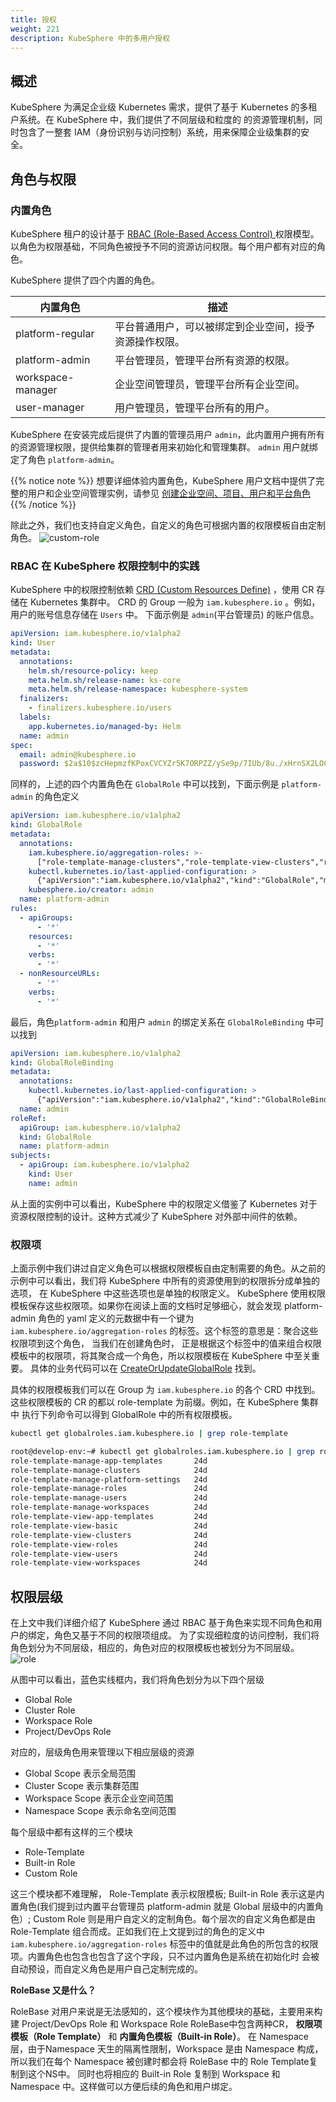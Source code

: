 ```yaml
---
title: 授权
weight: 221
description: KubeSphere 中的多用户授权
---
```


## 概述
    
KubeSphere 为满足企业级 Kubernetes 需求，提供了基于 Kubernetes 的多租户系统。在 KubeSphere 中，我们提供了不同层级和粒度的
的资源管理机制，同时包含了一整套 IAM（身份识别与访问控制）系统，用来保障企业级集群的安全。

## 角色与权限

### 内置角色
KubeSphere 租户的设计基于 [RBAC (Role-Based Access Control) ](https://en.wikipedia.org/wiki/Role-based_access_control) 权限模型。
以角色为权限基础，不同角色被授予不同的资源访问权限。每个用户都有对应的角色。

KubeSphere 提供了四个内置的角色。

| 内置角色 | 描述 |
| --- | --- |
| platform-regular | 平台普通用户，可以被绑定到企业空间，授予资源操作权限。 |
| platform-admin | 平台管理员，管理平台所有资源的权限。|
| workspace-manager | 企业空间管理员，管理平台所有企业空间。 |
| user-manager | 用户管理员，管理平台所有的用户。|

KubeSphere 在安装完成后提供了内置的管理员用户 `admin`，此内置用户拥有所有的资源管理权限，提供给集群的管理者用来初始化和管理集群。
`admin` 用户就绑定了角色 `platform-admin`。

{{% notice note %}}
想要详细体验内置角色，KubeSphere 用户文档中提供了完整的用户和企业空间管理实例，请参见
[创建企业空间、项目、用户和平台角色](https://kubesphere.io/zh/docs/v3.3/quick-start/create-workspace-and-project/)
{{% /notice %}}

除此之外，我们也支持自定义角色，自定义的角色可根据内置的权限模板自由定制角色。
![custom-role](/images/access-control/costom-role.png)

### RBAC 在 KubeSphere 权限控制中的实践

KubeSphere 中的权限控制依赖 [CRD (Custom Resources Define)](https://kubernetes.io/docs/concepts/extend-kubernetes/api-extension/custom-resources/)
，使用 CR 存储在 Kubernetes 集群中。 CRD 的 Group 一般为 `iam.kubesphere.io` 。例如，用户的账号信息存储在 `Users` 中。
下面示例是 `admin`(平台管理员) 的账户信息。

```yaml
apiVersion: iam.kubesphere.io/v1alpha2
kind: User
metadata:
  annotations:
    helm.sh/resource-policy: keep
    meta.helm.sh/release-name: ks-core
    meta.helm.sh/release-namespace: kubesphere-system
  finalizers:
    - finalizers.kubesphere.io/users
  labels:
    app.kubernetes.io/managed-by: Helm
  name: admin
spec:
  email: admin@kubesphere.io
  password: $2a$10$zcHepmzfKPoxCVCYZr5K7ORPZZ/ySe9p/7IUb/8u./xHrnSX2LOCO
```
同样的，上述的四个内置角色在 `GlobalRole` 中可以找到，下面示例是 `platform-admin` 的角色定义

```yaml
apiVersion: iam.kubesphere.io/v1alpha2
kind: GlobalRole
metadata:
  annotations:
    iam.kubesphere.io/aggregation-roles: >-
      ["role-template-manage-clusters","role-template-view-clusters","role-template-view-roles","role-template-manage-roles","role-template-view-roles","role-template-view-workspaces","role-template-manage-workspaces","role-template-manage-users","role-template-view-roles","role-template-view-users","role-template-manage-app-templates","role-template-view-app-templates","role-template-manage-platform-settings"]
    kubectl.kubernetes.io/last-applied-configuration: >
      {"apiVersion":"iam.kubesphere.io/v1alpha2","kind":"GlobalRole","metadata":{"annotations":{"iam.kubesphere.io/aggregation-roles":"[\"role-template-manage-clusters\",\"role-template-view-clusters\",\"role-template-view-roles\",\"role-template-manage-roles\",\"role-template-view-roles\",\"role-template-view-workspaces\",\"role-template-manage-workspaces\",\"role-template-manage-users\",\"role-template-view-roles\",\"role-template-view-users\",\"role-template-manage-app-templates\",\"role-template-view-app-templates\",\"role-template-manage-platform-settings\"]","kubesphere.io/creator":"admin"},"name":"platform-admin"},"rules":[{"apiGroups":["*"],"resources":["*"],"verbs":["*"]},{"nonResourceURLs":["*"],"verbs":["*"]}]}
    kubesphere.io/creator: admin
  name: platform-admin
rules:
  - apiGroups:
      - '*'
    resources:
      - '*'
    verbs:
      - '*'
  - nonResourceURLs:
      - '*'
    verbs:
      - '*'
```

最后，角色`platform-admin` 和用户 `admin` 的绑定关系在 `GlobalRoleBinding` 中可以找到

```yaml
apiVersion: iam.kubesphere.io/v1alpha2
kind: GlobalRoleBinding
metadata:
  annotations:
    kubectl.kubernetes.io/last-applied-configuration: >
      {"apiVersion":"iam.kubesphere.io/v1alpha2","kind":"GlobalRoleBinding","metadata":{"annotations":{},"name":"admin"},"roleRef":{"apiGroup":"iam.kubesphere.io/v1alpha2","kind":"GlobalRole","name":"platform-admin"},"subjects":[{"apiGroup":"iam.kubesphere.io/v1alpha2","kind":"User","name":"admin"}]}
  name: admin
roleRef:
  apiGroup: iam.kubesphere.io/v1alpha2
  kind: GlobalRole
  name: platform-admin
subjects:
  - apiGroup: iam.kubesphere.io/v1alpha2
    kind: User
    name: admin
```

从上面的实例中可以看出，KubeSphere 中的权限定义借鉴了 Kubernetes 对于资源权限控制的设计。这种方式减少了 KubeSphere 对外部中间件的依赖。

### 权限项

上面示例中我们讲过自定义角色可以根据权限模板自由定制需要的角色。从之前的示例中可以看出，我们将 KubeSphere 中所有的资源使用到的权限拆分成单独的选项，
在 KubeSphere 中这些选项也是单独的权限定义。 KubeSphere 使用权限模板保存这些权限项。如果你在阅读上面的文档时足够细心，就会发现 platform-admin 
角色的 yaml 定义的元数据中有一个键为 `iam.kubesphere.io/aggregation-roles` 的标签。这个标签的意思是：聚合这些权限项到这个角色，
当我们在创建角色时， 正是根据这个标签中的值来组合权限模板中的权限项，将其聚合成一个角色，所以权限模板在 KubeSphere 中至关重要。
具体的业务代码可以在 [CreateOrUpdateGlobalRole](https://github.com/kubesphere/kubesphere/blob/master/pkg/models/iam/am/am.go#L831-L851)
找到。


具体的权限模板我们可以在 Group 为 `iam.kubesphere.io` 的各个 CRD 中找到。这些权限模板的 CR 的都以 role-template 为前缀。例如，在 KubeSphere 集群中
执行下列命令可以得到 GlobalRole 中的所有权限模板。
```bash
kubectl get globalroles.iam.kubesphere.io | grep role-template
```

```bash
root@develop-env:~# kubectl get globalroles.iam.kubesphere.io | grep role-template
role-template-manage-app-templates       24d
role-template-manage-clusters            24d
role-template-manage-platform-settings   24d
role-template-manage-roles               24d
role-template-manage-users               24d
role-template-manage-workspaces          24d
role-template-view-app-templates         24d
role-template-view-basic                 24d
role-template-view-clusters              24d
role-template-view-roles                 24d
role-template-view-users                 24d
role-template-view-workspaces            24d
```

## 权限层级

在上文中我们详细介绍了 KubeSphere 通过 RBAC 基于角色来实现不同角色和用户的绑定，角色又基于不同的权限项组成。
为了实现细粒度的访问控制，我们将角色划分为不同层级，相应的，角色对应的权限模板也被划分为不同层级。
![role](/images/access-control/role.png)

从图中可以看出，蓝色实线框内，我们将角色划分为以下四个层级
- Global Role
- Cluster Role
- Workspace Role
- Project/DevOps Role

对应的，层级角色用来管理以下相应层级的资源
- Global Scope 表示全局范围
- Cluster Scope 表示集群范围
- Workspace Scope 表示企业空间范围
- Namespace Scope 表示命名空间范围


每个层级中都有这样的三个模块 
- Role-Template
- Built-in Role
- Custom Role

这三个模块都不难理解，
Role-Template 表示权限模板;
Built-in Role 表示这是内置角色(我们提到过内置平台管理员 platform-admin 就是 Global 层级中的内置角色）;
Custom Role 则是用户自定义的定制角色。每个层次的自定义角色都是由 Role-Template 组合而成。正如我们在上文提到过的角色的定义中
`iam.kubesphere.io/aggregation-roles` 标签中的值就是此角色的所包含的权限项。内置角色也包含也包含了这个字段，只不过内置角色是系统在初始化时
会被自动预设，而自定义角色是用户自己定制完成的。

**RoleBase 又是什么？**

RoleBase 对用户来说是无法感知的，这个模块作为其他模块的基础，主要用来构建 Project/DevOps Role 和 Workspace Role
RoleBase中包含两种CR， **权限项模板（Role Template）** 和 **内置角色模板（Built-in Role）**。
在 Namespace 层，由于Namespace 天生的隔离性限制，Workspace 是由 Namespace 构成，所以我们在每个 Namespace 被创建时都会将 RoleBase 
中的 Role Template复制到这个NS中。 同时也将相应的 Built-in Role 复制到 Workspace 和 Namespace 中。这样做可以方便后续的角色和用户绑定。


